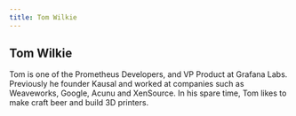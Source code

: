 ```yaml
---
title: Tom Wilkie
---
```


## Tom Wilkie

Tom is one of the Prometheus Developers, and VP Product at Grafana Labs.  Previously he founder Kausal and worked at companies such as Weaveworks, Google, Acunu and XenSource.  In his spare time, Tom likes to make craft beer and build 3D printers.
